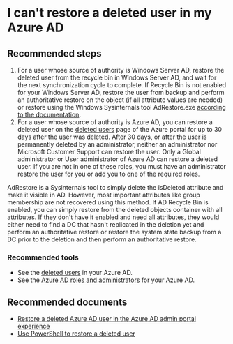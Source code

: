 <properties 
    pageTitle="I can't restore a deleted user in my Azure AD"
    description="I can't restore a deleted user in my Azure AD"
    service="microsoft.aad"
    resource="Microsoft_AAD_IAM"
    authorAlias="Jeffsta-MSFT"
    authors="Jeffsta-MSFT"
    selfHelpType="generic"
    supportTopicIds="32615430"
    productPesIds="16578"
    cloudEnvironments="public"
 />

# I can't restore a deleted user in my Azure AD

## **Recommended steps**

1. For a user whose source of authority is Windows Server AD, restore the deleted user from the recycle bin in Windows Server AD, and wait for the next synchronization cycle to complete. If Recycle Bin is not enabled for your Windows Server AD, restore the user from backup and perform an authoritative restore on the object (if all attribute values are needed) or restore using the Windows Sysinternals tool AdRestore.exe [according to the  documentation](https://support.microsoft.com/help/840001/how-to-restore-deleted-user-accounts-and-their-group-memberships-in-ac).
2. For a user whose source of authority is Azure AD, you can restore a deleted user on the [deleted users](https://portal.azure.com/#blade/Microsoft_AAD_IAM/UsersManagementMenuBlade/DeletedUsers) page of the Azure portal for up to 30 days after the user was deleted. After 30 days, or after the user is permanently deleted by an administrator, neither an administrator nor Microsoft Customer Support can restore the user. Only a Global administrator or User administrator of Azure AD can restore a deleted user. If you are not in one of these roles, you must have an administrator restore the user for you or add you to one of the required roles.<br>

  AdRestore is a Sysinternals tool to simply delete the isDeleted attribute and make it visible in AD. However, most important attributes like group membership are not recovered using this method. If AD Recycle Bin is enabled, you can simply restore from the deleted objects container with all attributes. If they don't have it enabled and need all attributes, they would either need to find a DC that hasn't replicated in the deletion yet and perform an authoritative restore or restore the system state backup from a DC prior to the deletion and then perform an authoritative restore.

### **Recommended tools**

* See the [deleted users](https://portal.azure.com/#blade/Microsoft_AAD_IAM/UsersManagementMenuBlade/DeletedUsers) in your Azure AD. <br>
* See the [Azure AD roles and administrators](https://portal.azure.com/#blade/Microsoft_AAD_IAM/ActiveDirectoryMenuBlade/RolesAndAdministrators) for your Azure AD.

## **Recommended documents**

* [Restore a deleted Azure AD user in the Azure AD admin portal experience](https://docs.microsoft.com/azure/active-directory/fundamentals/active-directory-users-restore)<br>
* [Use PowerShell to restore a deleted user](https://docs.microsoft.com/powershell/module/msonline/restore-msoluser?view=azureadps-1.0)